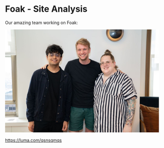 # Foak - Site Analysis

Our amazing team working on Foak:

![Team Photo](public/team.jpg)

https://luma.com/qsnsqmqs
